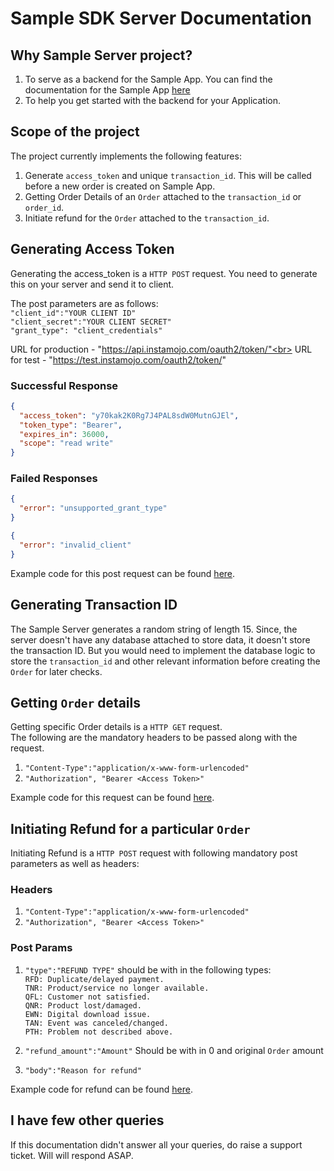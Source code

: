 # Sample SDK Server Documentation

## Why Sample Server project?
1. To serve as a backend for the Sample App. 
You can find the documentation for the Sample App [here](../ReadMe.md)
2. To help you get started with the backend for your Application.

## Scope of the project
The project currently implements the following features:<br>
1. Generate `access_token` and unique `transaction_id`. This will be called before a new order is created on Sample App.
2. Getting Order Details of an `Order` attached to the `transaction_id` or `order_id`.
3. Initiate refund for the `Order` attached to the `transaction_id`.

## Generating Access Token
Generating the access_token is a `HTTP POST` request.
You need to generate this on your server and send it to client.

The post parameters are as follows:<br>
`"client_id":"YOUR CLIENT ID"`<br>
`"client_secret":"YOUR CLIENT SECRET"`<br>
`"grant_type": "client_credentials"`<br>

URL for production - "https://api.instamojo.com/oauth2/token/"<br>
URL for test - "https://test.instamojo.com/oauth2/token/"

### Successful Response
```JSON
{
  "access_token": "y70kak2K0Rg7J4PAL8sdW0MutnGJEl",
  "token_type": "Bearer",
  "expires_in": 36000,
  "scope": "read write"
}
```

### Failed Responses
```JSON
{
  "error": "unsupported_grant_type"
}
```

```JSON
{
  "error": "invalid_client"
}
```

Example code for this post request can be found [here](lib/core.go#L48).

## Generating Transaction ID
The Sample Server generates a random string of length 15. Since, the server doesn't have any database attached to store data, 
it doesn't store the transaction ID.
But you would need to implement the database logic to store the `transaction_id` and other relevant information before creating the `Order` for later checks.

## Getting `Order` details
Getting specific Order details is a `HTTP GET` request.<br>
The following are the mandatory headers to be passed along with the request.<br>
1. `"Content-Type":"application/x-www-form-urlencoded"`
2. `"Authorization", "Bearer <Access Token>"`

Example code for this request can be found [here](lib/core.go#L115).

## Initiating Refund for a particular `Order`
Initiating Refund is a `HTTP POST` request with following mandatory post parameters as well as headers:<br>

### Headers
1. `"Content-Type":"application/x-www-form-urlencoded"`
2. `"Authorization", "Bearer <Access Token>"`

### Post Params
1. `"type":"REFUND TYPE"` should be with in the following types:<br>
    `RFD: Duplicate/delayed payment.`<br>
    `TNR: Product/service no longer available.`<br>
    `QFL: Customer not satisfied.`<br>
    `QNR: Product lost/damaged.`<br>
    `EWN: Digital download issue.`<br>
    `TAN: Event was canceled/changed.`<br>
    `PTH: Problem not described above.`<br>
    
2. `"refund_amount":"Amount"` Should be with in 0 and original `Order` amount<br>

3. `"body":"Reason for refund"`

Example code for refund can be found [here](lib/core.go#L161).

## I have few other queries
If this documentation didn't answer all your queries, do raise a support ticket. Will will respond ASAP.


